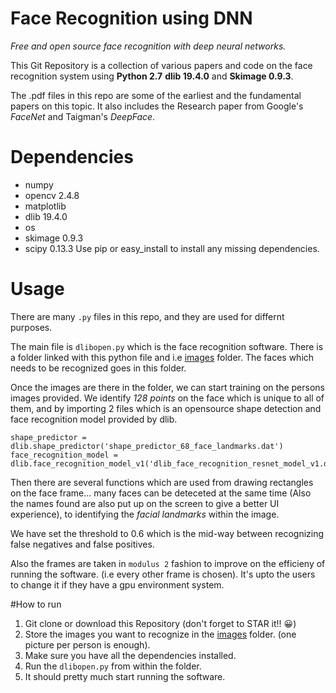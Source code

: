 # Face Recognition using DNN

*Free and open source face recognition with deep neural networks.*

This Git Repository is a collection of various papers and code on the face recognition system using **Python 2.7** **dlib 19.4.0** and **Skimage 0.9.3**.

The .pdf files in this repo are some of the earliest and the fundamental papers on this topic. It also includes the Research paper from Google's *FaceNet* and Taigman's *DeepFace*.

# Dependencies
* numpy
* opencv 2.4.8
* matplotlib
* dlib 19.4.0
* os
* skimage 0.9.3
* scipy 0.13.3
Use pip or easy_install to install any missing dependencies.

# Usage
There are many `.py` files in this repo, and they are used for differnt purposes.

The main file is `dlibopen.py` which is the face recognition software. There is a folder linked with this python file and i.e [images](/images) folder. The faces which needs to be recognized goes in this folder.

Once the images are there in the folder, we can start training on the persons images provided. We identify *128 points* on the face which is unique to all of them, and by importing 2 files which is an opensource shape detection and face recognition model provided by dlib.
```
shape_predictor = dlib.shape_predictor('shape_predictor_68_face_landmarks.dat')
face_recognition_model = dlib.face_recognition_model_v1('dlib_face_recognition_resnet_model_v1.dat')
```

Then there are several functions which are used from drawing rectangles on the face frame... many faces can be deteceted at the same time (Also the names found are also put up on the screen to give a better UI experience), to identifying the *facial landmarks* within the image. 

We have set the threshold to 0.6 which is the mid-way between recognizing false negatives and false positives.

Also the frames are taken in `modulus 2` fashion to improve on the efficieny of running the software. (i.e every other frame is chosen). It's upto the users to change it if they have a gpu environment system.

#How to run
1. Git clone or download this Repository (don't forget to STAR it!! 😀)
2. Store the images you want to recognize in the [images](/images) folder. (one picture per person is enough).
3. Make sure you have all the dependencies installed.
4. Run the `dlibopen.py` from within the folder.
5. It should pretty much start running the software.
